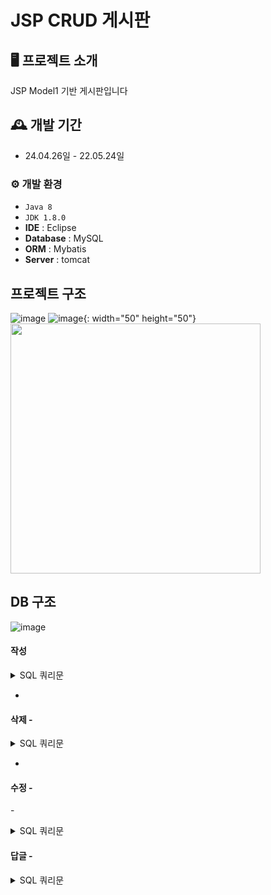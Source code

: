 # JSP CRUD 게시판 


## 🖥️ 프로젝트 소개
JSP Model1 기반 게시판입니다 

## 🕰️ 개발 기간
* 24.04.26일 - 22.05.24일


### ⚙️ 개발 환경
- `Java 8`
- `JDK 1.8.0`
- **IDE** : Eclipse 
- **Database** : MySQL
- **ORM** : Mybatis
- **Server** : tomcat

## 프로젝트 구조 
![image](https://github.com/sk5614/jsp_board1/assets/169679888/75fa422b-8c84-49ce-9177-00f848b3efc4)
![image](https://github.com/sk5614/jsp_board1/assets/169679888/50453faf-8544-4afc-b6be-86c8c19a50f7){: width="50" height="50"}
<img src="https://github.com/sk5614/jsp_board1/assets/169679888/50453faf-8544-4afc-b6be-86c8c19a50f7" width="400" height="400"/>


## DB 구조 
![image](https://github.com/sk5614/jsp_board1/assets/169679888/0bd53f5f-dc1c-4be4-9e8a-f26cd6f053f6)

#### 작성
<details>
	<summary>SQL 쿼리문 </summary>
    
        INSERT INTO board (b_title, b_content, b_date)
        VALUES (#{bTitle}, #{bContent}, NOW() );
   
</details>

- 
#### 삭제 - 
<details>
	<summary>SQL 쿼리문 </summary>
    	DELETE 
    	FROM board
    	WHERE b_id=#{bId}
   
</details>

- 
#### 수정 - 
-<details>
	<summary>SQL 쿼리문 </summary>
    
    	UPDATE board
    	SET b_title=#{bTitle},
    		b_content=#{bContent}
    	WHERE b_id=#{bId}	
</details>


#### 답글 - 

<details>
	<summary>SQL 쿼리문 </summary>
        INSERT INTO board (b_title, b_content, b_date, b_group, b_order, b_depth)
    	VALUES (#{bTitle},#{bContent}, NOW(), #{bGroup}, #{bOrder}+1, #{bDepth}+1)
     		UPDATE board 
	
        SET b_order=b_order+1 
		WHERE b_group=#{bGroup} and b_order>#{bOrder} and b_id!=LAST_INSERT_ID() 
   
   
</details>
